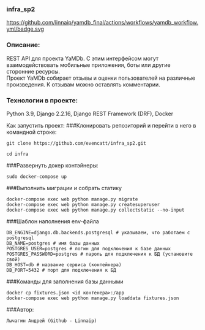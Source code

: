 ### infra_sp2
https://github.com/linnaip/yamdb_final/actions/workflows/yamdb_workflow.yml/badge.svg
### Описание: 
  REST API для проекта YaMDb. С этим интерфейсом могут взаимодействовать мобильные приложения, боты или другие сторонние ресурсы.  
  Проект YaMDb собирает отзывы и оценки пользователей на различные произведения. К отзывам можно оставлять комментарии. 


### Технологии в проекте:
  Python 3.9, Django 2.2.16, Django REST Framework (DRF), Docker

Как запустить проект:
###Клонировать репозиторий и перейти в него в командной строке:
```
git clone https://github.com/evencatt/infra_sp2.git
```
```
cd infra
```
###Развернуть докер контэйнеры:
```
sudo docker-compose up
```
###Выполнить миграции и собрать статику
```
docker-compose exec web python manage.py migrate
docker-compose exec web python manage.py createsuperuser
docker-compose exec web python manage.py collectstatic --no-input
```
###Шаблон наполнения env-файла
```
DB_ENGINE=django.db.backends.postgresql # указываем, что работаем с postgresql
DB_NAME=postgres # имя базы данных
POSTGRES_USER=postgres # логин для подключения к базе данных
POSTGRES_PASSWORD=postgres # пароль для подключения к БД (установите свой)
DB_HOST=db # название сервиса (контейнера)
DB_PORT=5432 # порт для подключения к БД
```
###Команды для заполнения базы данными
```
docker cp fixtures.json <id контенера>:/app
docker-compose exec web python manage.py loaddata fixtures.json
```
###Автор:
```
Лычагин Андрей (Github - Linnaip)
```